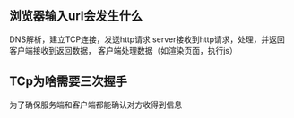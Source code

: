 
## 浏览器输入url会发生什么
DNS解析，建立TCP连接，发送http请求
server接收到http请求，处理，并返回客户端接收到返回数据，
客户端处理数据（如渲染页面，执行js）

## TCp为啥需要三次握手
为了确保服务端和客户端都能确认对方收得到信息